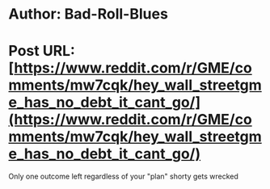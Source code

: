 # Author: Bad-Roll-Blues
# Post URL: [https://www.reddit.com/r/GME/comments/mw7cqk/hey_wall_streetgme_has_no_debt_it_cant_go/](https://www.reddit.com/r/GME/comments/mw7cqk/hey_wall_streetgme_has_no_debt_it_cant_go/)


Only one outcome left regardless of your "plan" shorty gets wrecked